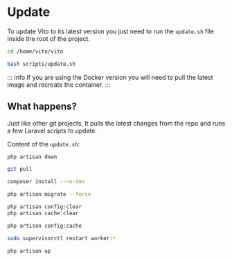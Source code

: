 # Update

To update Vito to its latest version you just need to run the `update.sh` file inside the root of the project.

```sh
cd /home/vito/vito

bash scripts/update.sh
```

::: info
If you are using the Docker version you will need to pull the latest image and recreate the container.
:::

## What happens?

Just like other git projects, It pulls the latest changes from the repo and runs a few Laravel scripts to update.

Content of the `update.sh`:

```sh
php artisan down

git pull

composer install --no-dev

php artisan migrate --force

php artisan config:clear
php artisan cache:clear

php artisan config:cache

sudo supervisorctl restart worker:*

php artisan up
```